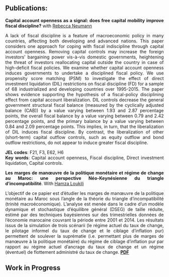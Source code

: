 <style>body {text-align: justify}</style>
<style>body {"font-family: Brill; font-size:3pt; text-align: justify}</style>

## **Publications**:
  **Capital account openness as a signal: does free capital mobility improve fiscal discipline?**
  with [Rebecca Neumann](https://uwm.edu/economics/people/neumann-rebecca/) 
  
  A lack of fiscal discipline is a feature of macroeconomic policy in many countries, affecting both developing and advanced nations. This paper considers one approach for coping with fiscal indiscipline through capital account openness. Removing capital controls may increase the foreign investors’ bargaining power vis-à-vis domestic governments, heightening the threat of investors reallocating capital outside the country in case of high-deficit fiscal policies. We examine whether capital account openness induces governments to undertake a disciplined fiscal policy. We use propensity score matching (PSM) to investigate the effect of direct investment liquidation (DIL) restrictions on fiscal discipline (FD) for a sample of 68 industrialized and developing countries over 1995-2015. The paper shows evidence supporting the hypothesis of a fiscal-policy disciplining effect from capital account liberalization. DIL controls decrease the general government structural fiscal balance (measured by the cyclically adjusted balance (CAB)) by a value varying between 1.93 and 2.87 percentage points, the overall fiscal balance by a value varying between 0.79 and 2.42 percentage points, and the primary balance by a value varying between 0.84 and 2.09 percentage points. This implies, in turn, that the liberalization of DIL induces fiscal discipline. By contrast, the liberalization of other (short-term) capital outflow controls, such as equity outflow and bond outflow restrictions, do not appear to induce greater fiscal discipline.

**JEL codes**: F21, F3, E62, H6\
**Key words**: Capital account openness, Fiscal discipline, Direct investment liquidation, Capital controls.


   **Les marges de manœuvre de la politique monétaire et régime de change au Maroc: une perspective Néo-Keynésienne du triangle d’incompatibilité**.
   With [Hamza Loukili](https://scholar.google.com/citations?hl=en&user=oRW3-9AAAAAJ&view_op=list_works&citft=1&email_for_op=noureddine.echcharfi%40gmail.com&gmla=AJsN-F7hEFwD6Y-VRSK6csaO7K1qnVeBeNU7Xb1xoyA3VrJEbQDjE9RPJbl8po1FRpOY2Z7pO4VGfQ1DTGsDh3-JRBvb5Rrcoj96Yh7mt8NenRkm9fTtDC8VjLOFBytO_ehMre_rr_NI5kNVzJTaCyqLDoowTR1xkmq-6osMBne2iyu5icpjRfSahDJAYUdyKxXOcsjwo0PQeVnS-fK_dhWhWU_ofqfrILwDHGzGdh2GFWuAGy5S3_6wGL_TYcF7y2AeAIzlCp9U)

 L’objectif de ce papier est d’étudier les marges de manœuvre de la politique monétaire au Maroc sous l’angle de la théorie du triangle d’incompatibilité (trinité macroéconomique). L’analyse est menée dans le cadre d’un modèle dynamique et stochastique d’équilibre général (DSEG) de taille réduite, estimé par des techniques bayésiennes sur des trimestrielles données de l’économie marocaine couvrant la période entre 2001 et 2014. Les résultats issus de la simulation de trois scénarii (le régime actuel du taux de change, le pilotage informel du taux de change et le ciblage d’inflation pur) permettent de soulever la  suprématie  (i.e.  permettant  plus  de  marges  de  manœuvre  à  la  politique monétaire) du régime de ciblage d’inflation pur par rapport au régime actuel d’ancrage du taux de change et un régime (éventuel) de flottement administré du taux de change.
[**PDF**](https://www.policycenter.ma/publications/les-politiques-macro%C3%A9conomiques-au-maroc-et-dans-les-pays-en-d%C3%A9veloppement-quelques)

## **Work in Progress**